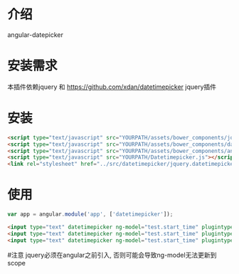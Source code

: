 # 介绍
angular-datepicker

# 安装需求
本插件依赖jquery 和 https://github.com/xdan/datetimepicker jquery插件

# 安装
```html
<script type="text/javascript" src="YOURPATH/assets/bower_components/jquery/dist/jquery.min.js"></script>
<script type="text/javascript" src="YOURPATH/assets/bower_components/datetimepicker/jquery.datetimepicker.js"></script>
<script type="text/javascript" src="YOURPATH/assets/bower_components/angular/angular.min.js"></script>
<script type="text/javascript" src="YOURPATH/Datetimepicker.js"></script>
<link rel="stylesheet" href="../src/datetimepicker/jquery.datetimepicker.css" type="text/css">
```
# 使用
```javascript
var app = angular.module('app', ['datetimepicker']);
```
```html
<input type="text" datetimepicker ng-model="test.start_time" plugintype="datetime" placeholder="开始时间" class="date" />
<input type="text" datetimepicker ng-model="test.start_time" plugintype="date" placeholder="开始时间" class="date" />
<input type="text" datetimepicker ng-model="test.start_time" plugintype="time" placeholder="开始时间" class="date" />
```

#注意
jquery必须在angular之前引入, 否则可能会导致ng-model无法更新到scope